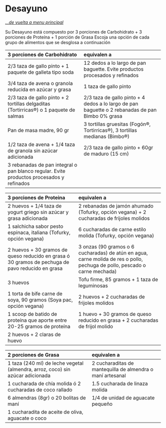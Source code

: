 # Desayuno
_[...de vuelta a menu principal](./nutri-fit.md)_

Su Desayuno está compuesto por 3 porciones de Carbohidrato + 3 porciones de Proteína + 1 porción de Grasa
Escoja una opción de cada grupo de alimentos que se desglosa a continuación

| 3 porciones de Carbohidrato | equivalen a |
| :- | :- |
| 2/3 taza de gallo pinto + 1 paquete de galleta tipo soda | 12 dedos a lo largo de pan baguette. Evite productos procesados y refinados |
| 3/4 taza de avena o granola reducida en azúcar y grasa | 1 taza de gallo pinto |
| 2/3 taza de gallo pinto + 2 tortillas delgaditas (Tortirricas®) o 1 paquete de salmas | 2/3 taza de gallo pinto + 4 dedos a lo largo de pan baguette o 2 rebanadas de pan Bimbo 0% grasa |
| Pan de masa madre, 90 gr | 3 tortillas gruesitas (Fogón®, Tortirricas®), 3 tortillas medianas (Bimbo®) |
| 1/2 taza de avena + 1/4 taza de granola sin azúcar adicionada | 2/3 taza de gallo pinto + 60gr de maduro (15 cm) |
| 3 rebanadas de pan integral o pan blanco regular. Evite productos procesados y refinados |

| 3 porciones de Proteina | equivalen a |
| :- | :- |
| 2 huevos + 1/4 taza de yogurt griego sin azúcar y grasa adicionada | 2 rebanadas de jamón ahumado (Tofurky, opción vegana) + 2 cucharadas de frijoles molidos |
| 1 salchicha sabor pesto espinaca, italiana (Tofurky, opción vegana) | 6 cucharadas de carne estilo molida (Tofurky, opción vegana) |
| 2 huevos + 30 gramos de queso reducido en grasa ó 30 gramos de pechuga de pavo reducido en grasa | 3 onzas (90 gramos o 6 cucharadas) de atún en agua, carne molida de res o pollo, pechuga de pollo, pescado o carne mechada) |
| 3 huevos | Tofu firme, 85 gramos + 1 taza de leguminosas |
| 1 torta de bife carne de soya, 90 gramos (Soya pac, opción vegana) | 2 huevos + 2 cucharadas de frijoles molidos |
| 1 scoop de batido de proteína que aporte entre 20-25 gramos de proteína | 1 huevo + 30 gramos de queso reducido en grasa + 2 cucharadas de frijol molido |
| 2 huevos + 2 claras de huevo |

| 2 porciones de Grasa | equivalen a |
| :- | :- |
| 1 taza (240 ml) de leche vegetal (almendra, arroz, coco) sin azúcar adicionada | 2 cucharaditas de mantequilla de almendra o maní artesanal |
| 1 cucharada de chía molida ó 2 cucharadas de coco rallado | 1.5 cucharada de linaza molida | 10 aceitunas
| 6 almendras (8gr) o 20 bolitas de maní | 1/4 de unidad de aguacate pequeño
| 1 cucharadita de aceite de oliva, aguacate o coco